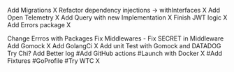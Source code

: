 Add Migrations X
Refactor dependency injections -> withInterfaces X
Add Open Telemetry X
Add Query with new Implementation X
Finish JWT logic X
Add Errors package X

Change Errros with Packages
Fix Middlewares - Fix SECRET in Middleware
Add Gomock X
Add GolangCi X
Add unit Test with Gomock and DATADOG
Try Chi?
Add Better log
#Add GitHub actions
#Launch with Docker X
#Add Fixtures
#GoProfile
#Try WTC X
